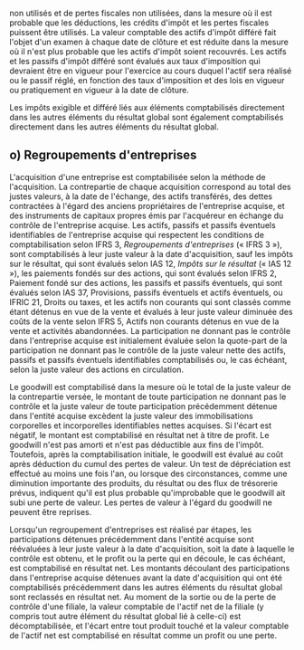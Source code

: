 non utilisés et de pertes fiscales non utilisées, dans la mesure où il est probable que les déductions, les crédits d'impôt et les pertes fiscales puissent être utilisés. La valeur comptable des actifs d'impôt différé fait l'objet d'un examen à chaque date de clôture et est réduite dans la mesure où il n'est plus probable que les actifs d'impôt soient recouvrés. Les actifs et les passifs d'impôt différé sont évalués aux taux d'imposition qui devraient être en vigueur pour l'exercice au cours duquel l'actif sera réalisé ou le passif réglé, en fonction des taux d'imposition et des lois en vigueur ou pratiquement en vigueur à la date de clôture.

Les impôts exigible et différé liés aux éléments comptabilisés directement dans les autres éléments du résultat global sont également comptabilisés directement dans les autres éléments du résultat global.

## o) Regroupements d'entreprises

L'acquisition d'une entreprise est comptabilisée selon la méthode de l'acquisition. La contrepartie de chaque acquisition correspond au total des justes valeurs, à la date de l'échange, des actifs transférés, des dettes contractées à l'égard des anciens propriétaires de l'entreprise acquise, et des instruments de capitaux propres émis par l'acquéreur en échange du contrôle de l'entreprise acquise. Les actifs, passifs et passifs éventuels identifiables de l'entreprise acquise qui respectent les conditions de comptabilisation selon IFRS 3, *Regroupements d'entreprises* (« IFRS 3 »), sont comptabilisés à leur juste valeur à la date d'acquisition, sauf les impôts sur le résultat, qui sont évalués selon IAS 12, *Impôts sur le résultat* (« IAS 12 »), les paiements fondés sur des actions, qui sont évalués selon IFRS 2, Paiement fondé sur des actions, les passifs et passifs éventuels, qui sont évalués selon IAS 37, Provisions, passifs éventuels et actifs éventuels, ou IFRIC 21, Droits ou taxes, et les actifs non courants qui sont classés comme étant détenus en vue de la vente et évalués à leur juste valeur diminuée des coûts de la vente selon IFRS 5, Actifs non courants détenus en vue de la vente et activités abandonnées. La participation ne donnant pas le contrôle dans l'entreprise acquise est initialement évaluée selon la quote-part de la participation ne donnant pas le contrôle de la juste valeur nette des actifs, passifs et passifs éventuels identifiables comptabilisés ou, le cas échéant, selon la juste valeur des actions en circulation.

Le goodwill est comptabilisé dans la mesure où le total de la juste valeur de la contrepartie versée, le montant de toute participation ne donnant pas le contrôle et la juste valeur de toute participation précédemment détenue dans l'entité acquise excèdent la juste valeur des immobilisations corporelles et incorporelles identifiables nettes acquises. Si l'écart est négatif, le montant est comptabilisé en résultat net à titre de profit. Le goodwill n'est pas amorti et n'est pas déductible aux fins de l'impôt. Toutefois, après la comptabilisation initiale, le goodwill est évalué au coût après déduction du cumul des pertes de valeur. Un test de dépréciation est effectué au moins une fois l'an, ou lorsque des circonstances, comme une diminution importante des produits, du résultat ou des flux de trésorerie prévus, indiquent qu'il est plus probable qu'improbable que le goodwill ait subi une perte de valeur. Les pertes de valeur à l'égard du goodwill ne peuvent être reprises.

Lorsqu'un regroupement d'entreprises est réalisé par étapes, les participations détenues précédemment dans l'entité acquise sont réévaluées à leur juste valeur à la date d'acquisition, soit la date à laquelle le contrôle est obtenu, et le profit ou la perte qui en découle, le cas échéant, est comptabilisé en résultat net. Les montants découlant des participations dans l'entreprise acquise détenues avant la date d'acquisition qui ont été comptabilisés précédemment dans les autres éléments du résultat global sont reclassés en résultat net. Au moment de la sortie ou de la perte de contrôle d'une filiale, la valeur comptable de l'actif net de la filiale (y compris tout autre élément du résultat global lié à celle-ci) est décomptabilisée, et l'écart entre tout produit touché et la valeur comptable de l'actif net est comptabilisé en résultat comme un profit ou une perte.